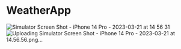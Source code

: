 # WeatherApp

![Simulator Screen Shot - iPhone 14 Pro - 2023-03-21 at 14 56 31](https://user-images.githubusercontent.com/49284273/226565138-03ed6d6a-2622-4fca-9aa9-5a428615ec2b.png)
![Uploading Simulator Screen Shot - iPhone 14 Pro - 2023-03-21 at 14.56.56.png…]()
